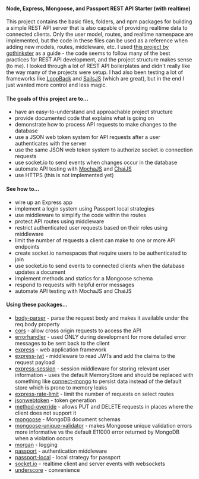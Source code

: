 <h4>Node, Express, Mongoose, and Passport REST API Starter (with realtime)</h4>
<p>
This project contains the basic files, folders, and npm packages for building a simple REST API server that is also capable of providing realtime data to connected clients. Only the user model, routes, and realtime namespace are implemented, but the code in these files can be used as a reference when adding new models, routes, middleware, etc. I used <a href='https://github.com/gothinkster/node-express-realworld-example-app' target='_blank'>this project by gothinkster</a> as a guide - the code seems to follow many of the best practices for REST API development, and the project structure makes sense (to me). I looked through a lot of REST API boilerplates and didn't really like the way many of the projects were setup. I had also been testing a lot of frameworks like <a href='https://loopback.io' target='_blank'>LoopBack</a> and <a href='https://sailsjs.com' target='_blank'>SailsJS</a> (which are great), but in the end I just wanted more control and less magic.
</p>
<h4>The goals of this project are to...</h4>
<ul>
  <li>have an easy-to-understand and approachable project structure</li>
  <li>provide documented code that explains what is going on</li>
  <li>demonstrate how to process API requests to make changes to the database</li>
  <li>use a JSON web token system for API requests after a user authenticates with the server</li>
  <li>use the same JSON web token system to authorize socket.io connection requests</li>
  <li>use socket.io to send events when changes occur in the database</li>
  <li>automate API testing with <a href='https://mochajs.org/' target='_blank'>MochaJS</a> and <a href='www.chaijs.com' target='_blank'>ChaiJS</a></li>
  <li>use HTTPS (this is not implemented yet)</li>
</ul>
<h4>See how to...</h4>
<ul>
  <li>wire up an Express app</li>
  <li>implement a login system using Passport local strategies</li>
  <li>use middleware to simplify the code within the routes</li>
  <li>protect API routes using middleware</li>
  <li>restrict authenticated user requests based on their roles using middleware</li>
  <li>limit the number of requests a client can make to one or more API endpoints</li>
  <li>create socket.io namespaces that require users to be authenticated to join</li>
  <li>use socket.io to send events to connected clients when the database updates a document</li>
  <li>implement methods and statics for a Mongoose schema</li>
  <li>respond to requests with helpful error messages</li>
  <li>automate API testing with MochaJS and ChaiJS</li>
</ul>
<h4>Using these packages...</h4>
<ul>
  <li><a href='https://www.npmjs.com/package/body-parser' target='_blank'>body-parser</a> - parse the request body and makes it available under the req.body property</li>
  <li><a href='https://www.npmjs.com/package/cors' target='_blank'>cors</a> - allow cross origin requests to access the API</li>
  <li><a href='https://www.npmjs.com/package/errorhandler' target='_blank'>errorhandler</a> - used ONLY during development for more detailed error messages to be sent back to the client
  <li><a href='https://www.npmjs.com/package/express' target='_blank'>express</a> - web application framework</li>
  <li><a href='https://www.npmjs.com/package/express-jwt' target='_blank'>express-jwt</a> - middleware to read JWTs and add the claims to the request payload</li>
  <li><a href='https://www.npmjs.com/package/express-session' target='_blank'>express-session</a> - session middleware for storing relevant user information - uses the default MemoryStore and should be replaced with something like <a href='https://npmjs.com/package/connect-mongo' target='_blank'>connect-mongo</a> to persist data instead of the default store which is prone to memory leaks
  <li><a href='https://www.npmjs.com/package/express-rate-limit' target='_blank'>express-rate-limit</a> - limit the number of requests on select routes</li>
  <li><a href='https://www.npmjs.com/package/jsonwebtoken' target='_blank'>jsonwebtoken</a> - token generation</li>
  <li><a href='https://www.npmjs.com/package/method-override' target='_blank'>method-override</a> - allows PUT and DELETE requests in places where the client does not support it
  <li><a href='https://www.npmjs.com/package/mongoose' target='_blank'>mongoose</a> - MongoDB document schemas</li>
  <li><a href='https://www.npmjs.com/package/mongoose-unique-validator' target='_blank'>mongoose-unique-validator</a> - makes Mongoose unique validation errors more informative vs the default E11000 error returned by MongoDB when a violation occurs
  <li><a href='https://www.npmjs.com/package/morgan' target='_blank'>morgan</a> - logging
  <li><a href='https://www.npmjs.com/package/passport' target='_blank'>passport</a> - authentication middleware</li>
  <li><a href='https://www.npmjs.com/package/passport-local' target='_blank'>passport-local</a> - local strategy for passport</li>
  <li><a href='https://www.npmjs.com/package/socket.io' target='_blank'>socket.io</a> - realtime client and server events with websockets</li>
  <li><a href='https://www.npmjs.com/package/underscore' target='_blank'>underscore</a> - convenience</li>
</ul>
